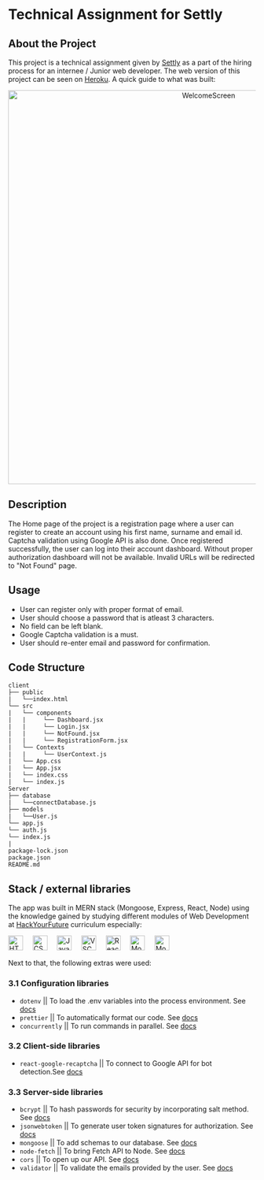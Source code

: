 # Technical Assignment for Settly

## About the Project
This project is a technical assignment given by [Settly](https://getsettly.com/) as a part of the hiring process for an internee / Junior web developer. The web version of this project can be seen on [Heroku](https://c39-hyf.herokuapp.com/). A quick guide to what was built:

<div align="center">
<img src="https://res.cloudinary.com/dl44q0v9r/image/upload/v1678746912/ezgif.com-gif-maker_1_mwynpg.gif" width="800" alt="WelcomeScreen">
</div>

## Description
The Home page of the project is a registration page where a user can register to create an account using his first name, surname and email id. Captcha validation using Google API is also done. Once registered successfully, the user can log into their account dashboard. Without proper authorization dashboard will not be available. Invalid URLs will be redirected to "Not Found" page.

## Usage
* User can register only with proper format of email.
* User should choose a password that is atleast 3 characters.
* No field can be left blank.
* Google Captcha validation is a must.
* User should re-enter email and password for confirmation.

## Code Structure
```
client
├── public
|   └──index.html
└── src
|   └── components
|   |     └── Dashboard.jsx
|   |     └── Login.jsx
|   |     └── NotFound.jsx
|   |     └── RegistrationForm.jsx
|   └── Contexts
|   |     └── UserContext.js
|   └── App.css
|   └── App.jsx
|   └── index.css
|   └── index.js
Server
├── database
|   └──connectDatabase.js
├── models
|   └──User.js
└── app.js
└── auth.js
└── index.js
|
package-lock.json
package.json
README.md
```
## Stack / external libraries

The app was built in MERN stack (Mongoose, Express, React, Node) using the knowledge gained by studying different modules of Web Development at [HackYourFuture](https://www.hackyourfuture.net/) curriculum especially:

 <img src="https://img.shields.io/badge/-HTML:5-750000?logo=html5" height="30" alt="HTML:5">&nbsp;&nbsp;&nbsp;&nbsp;&nbsp;<img src="https://img.shields.io/badge/-CSS-4c9ee8?logo=css3" height="30" alt="CSS:3">&nbsp;&nbsp;&nbsp;&nbsp;&nbsp;<img src="https://img.shields.io/badge/-Javascript-000000?logo=javascript" height="30" alt="JavaScript">&nbsp;&nbsp;&nbsp;&nbsp;&nbsp;<img src="https://img.shields.io/badge/-Visual%20Studio%20Code-0cc0e7?logo=visual-studio" height="30" alt="VSC">&nbsp;&nbsp;&nbsp;&nbsp;&nbsp;<img src="https://img.shields.io/badge/-React-gray?logo=react" height="30" alt="React">&nbsp;&nbsp;&nbsp;&nbsp;&nbsp;<img src="https://img.shields.io/badge/-MongoDB-000000?logo=mongodb" height="30" alt="MongoDB">&nbsp;&nbsp;&nbsp;&nbsp;&nbsp;<img src="https://img.shields.io/badge/-NodeJs-ffffff?logo=nodedotjs" height="30" alt="MongoDB">
 
 Next to that, the following extras were used:

### 3.1 Configuration libraries

- `dotenv` || To load the .env variables into the process environment. See [docs](https://www.npmjs.com/package/dotenv)
- `prettier` || To automatically format our code. See [docs](https://prettier.io/)
- `concurrently` || To run commands in parallel. See [docs](https://github.com/open-cli-tools/concurrently#readme)

### 3.2 Client-side libraries

- `react-google-recaptcha` || To connect to Google API for bot detection.See [docs](https://www.google.com/recaptcha/about/)

### 3.3 Server-side libraries

- `bcrypt` || To hash passwords for security by incorporating salt method. See [docs](https://www.npmjs.com/package/bcrypt)
- `jsonwebtoken` || To generate user token signatures for authorization. See [docs](https://www.npmjs.com/package/jsonwebtoken)
- `mongoose` || To add schemas to our database. See [docs](https://mongoosejs.com/)
- `node-fetch` || To bring Fetch API to Node. See [docs](https://www.npmjs.com/package/node-fetch)
- `cors` || To open up our API. See [docs](https://github.com/expressjs/cors#readme)
- `validator` || To validate the emails provided by the user. See [docs](https://www.npmjs.com/package/validator)



